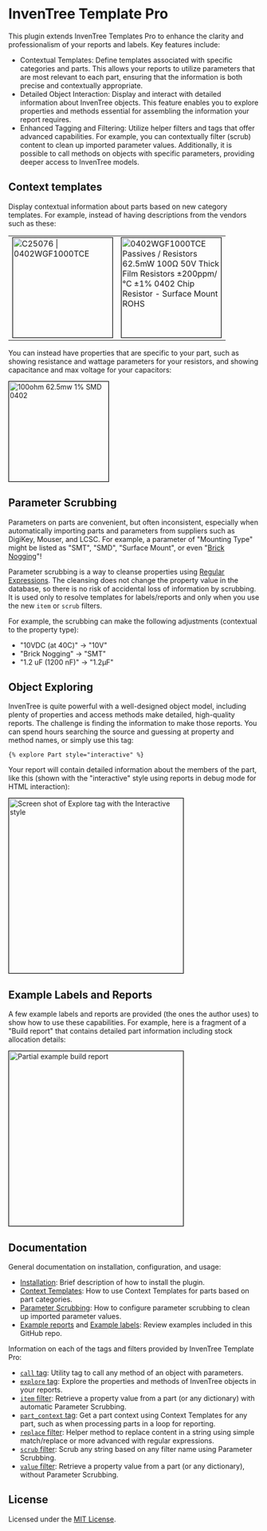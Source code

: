 # InvenTree Template Pro

This plugin extends InvenTree Templates Pro to enhance the clarity and professionalism of your reports
and labels. Key features include:

- Contextual Templates: Define templates associated with specific categories and parts. This allows
your reports to utilize parameters that are most relevant to each part, ensuring that the
information is both precise and contextually appropriate.  
- Detailed Object Interaction: Display and interact with detailed information about InvenTree
objects. This feature enables you to explore properties and methods essential for assembling the
information your report requires.  
- Enhanced Tagging and Filtering: Utilize helper filters and tags that offer advanced capabilities.
For example, you can contextually filter (scrub) content to clean up imported parameter values.
Additionally, it is possible to call methods on objects with specific parameters, providing deeper
access to InvenTree models.

## Context templates

Display contextual information about parts based on new category templates. For example, instead of having descriptions from the vendors such as these:

<table><tr><td>
<img alt="C25076 | 0402WGF1000TCE"
src="https://github.com/cmidgley/inventree-template-pro/raw/main/doc/images/default-label-example.png"
style="border: black 1px solid" width="200px"></td>
<td><img alt="0402WGF1000TCE Passives / Resistors 62.5mW 100Ω 50V Thick Film Resistors ±200ppm/℃ ±1% 0402 Chip Resistor - Surface Mount ROHS"
src="https://github.com/cmidgley/inventree-template-pro/raw/main/doc/images/detailed-label-example.png"
style="border: black 1px solid" width="200px"></td>
</tr>
</table>

You can instead have properties that are specific to your part, such as showing resistance and wattage parameters for your resistors, and showing capacitance and max voltage for your capacitors:

<img alt="100ohm 62.5mw 1% SMD 0402" src="https://github.com/cmidgley/inventree-template-pro/raw/main/doc/images/29mm-label-example.png" style="border: black 1px
solid" width="200px">

## Parameter Scrubbing

Parameters on parts are convenient, but often inconsistent, especially when automatically importing
parts and parameters from suppliers such as DigiKey, Mouser, and LCSC. For example, a parameter of
"Mounting Type" might be listed as "SMT", "SMD", "Surface Mount", or even "[Brick
Nogging](https://www.eevblog.com/forum/chat/where-does-all-the-weird-chinese-component-terminology-come-from/msg4313581/#msg4313581)"!

Parameter scrubbing is a way to cleanse properties using [Regular
Expressions](https://en.wikipedia.org/wiki/Regular_expression).  The cleansing does not change the
property value in the database, so there is no risk of accidental loss of information by scrubbing.
It is used only to resolve templates for labels/reports and only when you use the new `item` or
`scrub` filters.

For example, the scrubbing can make the following adjustments (contextual to the property type):

- "10VDC (at 40C)" -> "10V"
- "Brick Nogging" -> "SMT"
- "1.2 uF (1200 nF)" -> "1.2µF"


## Object Exploring

InvenTree is quite powerful with a well-designed object model, including plenty of properties and access
methods make detailed, high-quality reports. The challenge is finding the information to make those
reports. You can spend hours searching the source and guessing at property and method names, or
simply use this tag:

```django
{% explore Part style="interactive" %}
```

Your report will contain detailed information about the members of the part, like this (shown with
the "interactive" style using reports in debug mode for HTML interaction):

<img alt="Screen shot of Explore tag with the Interactive style" src="https://github.com/cmidgley/inventree-template-pro/raw/main/doc/images/explore-interactive-example.png" style="border: black 1px
solid" width="350px">

## Example Labels and Reports

A few example labels and reports are provided (the ones the author uses) to show how to use these
capabilities. For example, here is a fragment of a "Build report" that contains detailed part
information including stock allocation details:

<img alt="Partial example build report" src="https://github.com/cmidgley/inventree-template-pro/raw/main/doc/images/build-report-example.png" style="border: black 1px
solid" width="350px">


## Documentation

General documentation on installation, configuration, and usage:

- [Installation](https://github.com/cmidgley/inventree-template-pro/tree/main/doc/installation.md): Brief description of how to install the plugin.
- [Context Templates](https://github.com/cmidgley/inventree-template-pro/tree/main/doc/context-templates.md): How to use Context Templates for parts based on part categories.
- [Parameter Scrubbing](https://github.com/cmidgley/inventree-template-pro/tree/main/doc/parameter-scrubbing.md): How to configure parameter scrubbing to clean up imported parameter values.
- [Example reports](https://github.com/cmidgley/inventree-template-pro/tree/main/inventree_template_pro/example/reports) and [Example labels](https://github.com/cmidgley/inventree-template-pro/tree/main/inventree_template_pro/example/labels): Review examples included in this GitHub repo.

Information on each of the tags and filters provided by InvenTree Template Pro:

- [`call` tag](https://github.com/cmidgley/inventree-template-pro/tree/main/doc/tags/call.md): Utility tag to call any method of an object with parameters.
- [`explore` tag](https://github.com/cmidgley/inventree-template-pro/tree/main/doc/tags/explore.md): Explore the properties and methods of InvenTree objects in your reports.
- [`item` filter](https://github.com/cmidgley/inventree-template-pro/tree/main/doc/filters/item.md): Retrieve a property value from a part (or any dictionary) with automatic Parameter Scrubbing.
- [`part_context` tag](https://github.com/cmidgley/inventree-template-pro/tree/main/doc/tags/part-context.md): Get a part context using Context Templates for any part, such as when
  processing parts in a loop for reporting.
- [`replace` filter](https://github.com/cmidgley/inventree-template-pro/tree/main/doc/filters/replace.md): Helper method to replace content in a string using simple match/replace or
  more advanced with regular expressions.
- [`scrub` filter](https://github.com/cmidgley/inventree-template-pro/tree/main/doc/filters/scrub.md): Scrub any string based on any filter name using Parameter Scrubbing.
- [`value` filter](https://github.com/cmidgley/inventree-template-pro/tree/main/doc/filters/value.md): Retrieve a property value from a part (or any dictionary), without Parameter Scrubbing.

## License

Licensed under the [MIT License](https://github.com/cmidgley/inventree-template-pro/tree/main/LICENSE).